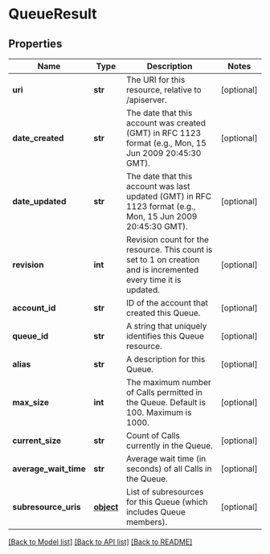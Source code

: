 # QueueResult

## Properties
Name | Type | Description | Notes
------------ | ------------- | ------------- | -------------
**uri** | **str** | The URI for this resource, relative to /apiserver. | [optional] 
**date_created** | **str** | The date that this account was created (GMT) in RFC 1123 format (e.g., Mon, 15 Jun 2009 20:45:30 GMT). | [optional] 
**date_updated** | **str** | The date that this account was last updated (GMT) in RFC 1123 format (e.g., Mon, 15 Jun 2009 20:45:30 GMT). | [optional] 
**revision** | **int** | Revision count for the resource. This count is set to 1 on creation and is incremented every time it is updated. | [optional] 
**account_id** | **str** | ID of the account that created this Queue. | [optional] 
**queue_id** | **str** | A string that uniquely identifies this Queue resource. | [optional] 
**alias** | **str** | A description for this Queue. | [optional] 
**max_size** | **int** | The maximum number of Calls permitted in the Queue. Default is 100. Maximum is 1000. | [optional] 
**current_size** | **str** | Count of Calls currently in the Queue. | [optional] 
**average_wait_time** | **str** | Average wait time (in seconds) of all Calls in the Queue. | [optional] 
**subresource_uris** | [**object**](.md) | List of subresources for this Queue (which includes Queue members). | [optional] 

[[Back to Model list]](../README.md#documentation-for-models) [[Back to API list]](../README.md#documentation-for-api-endpoints) [[Back to README]](../README.md)


